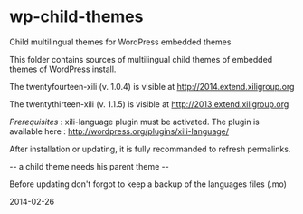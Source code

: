 wp-child-themes
===============

Child multilingual themes for WordPress embedded themes


This folder contains sources of multilingual child themes of embedded themes of WordPress install.

The twentyfourteen-xili (v. 1.0.4) is visible at http://2014.extend.xiligroup.org

The twentythirteen-xili (v. 1.1.5) is visible at http://2013.extend.xiligroup.org

*Prerequisites* : xili-language plugin must be activated. 
The plugin is available here : http://wordpress.org/plugins/xili-language/

After installation or updating, it is fully recommanded to refresh permalinks.

-- a child theme needs his parent theme --

Before updating don't forgot to keep a backup of the languages files (.mo)

2014-02-26
